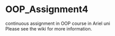 # OOP_Assignment4
continuous assignment in OOP course in Ariel uni                                                                                           
Please see the wiki for more information.
